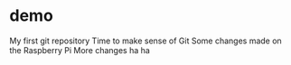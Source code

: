 # demo
My first git repository
Time to make sense of Git
Some changes made on the Raspberry Pi
More changes ha ha

